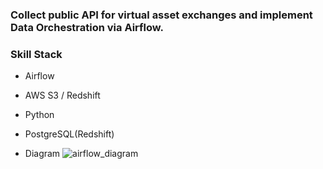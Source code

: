 ### Collect public API for virtual asset exchanges and implement Data Orchestration via Airflow.
### Skill Stack
 - Airflow
 - AWS S3 / Redshift
 - Python
 - PostgreSQL(Redshift)

- Diagram
![airflow_diagram](https://user-images.githubusercontent.com/67354235/126070769-895ac33c-94ce-4afa-93b2-ecf86f6ea261.png)
